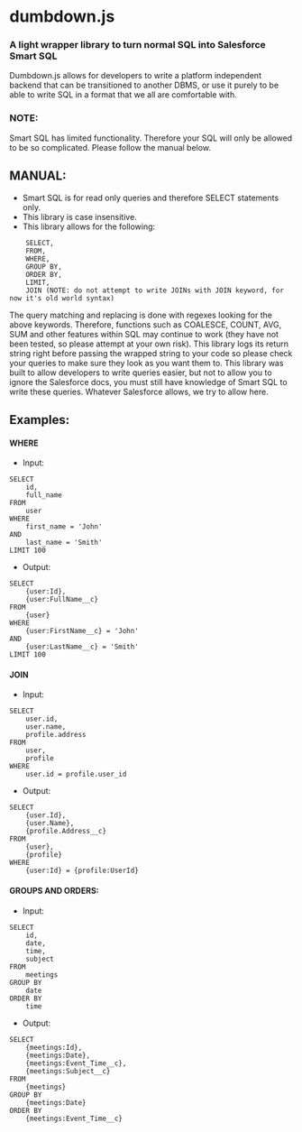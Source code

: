 # dumbdown.js

### A light wrapper library to turn normal SQL into Salesforce Smart SQL

Dumbdown.js allows for developers to write a platform independent backend that can be transitioned to another DBMS, or use it purely to be able to write SQL in a format that we all are comfortable with.

### NOTE:

Smart SQL has limited functionality.  Therefore your SQL will only be allowed to be so complicated.  Please follow the manual below.

## MANUAL:

- Smart SQL is for read only queries and therefore SELECT statements only.
- This library is case insensitive.
- This library allows for the following:

```
    SELECT,
    FROM,
    WHERE,
    GROUP BY,
    ORDER BY,
    LIMIT,
    JOIN (NOTE: do not attempt to write JOINs with JOIN keyword, for now it's old world syntax)
```

The query matching and replacing is done with regexes looking for the above
keywords.  Therefore, functions such as COALESCE, COUNT, AVG, SUM and other
features within SQL may continue to work (they have not been tested, so please
attempt at your own risk).  This library logs its return string right before
passing the wrapped string to your code so please check your queries to make
sure they look as you want them to.  This library was built to allow developers
to write queries easier, but not to allow you to ignore the Salesforce docs, you must
still have knowledge of Smart SQL to write these queries.  Whatever Salesforce allows,
we try to allow here.

## Examples:

#### WHERE

- Input:
```
SELECT
    id,
    full_name
FROM
    user
WHERE
    first_name = 'John'
AND
    last_name = 'Smith'
LIMIT 100
```
- Output:
```
SELECT
    {user:Id},
    {user:FullName__c}
FROM
    {user}
WHERE
    {user:FirstName__c} = 'John'
AND
    {user:LastName__c} = 'Smith'
LIMIT 100
```

#### JOIN

- Input:
```
SELECT
    user.id,
    user.name,
    profile.address
FROM
    user,
    profile
WHERE
    user.id = profile.user_id
```
- Output:
```
SELECT
    {user.Id},
    {user.Name},
    {profile.Address__c}
FROM
    {user},
    {profile}
WHERE
    {user:Id} = {profile:UserId}
```

#### GROUPS AND ORDERS:

- Input:
```
SELECT
    id,
    date,
    time,
    subject
FROM
    meetings
GROUP BY
    date
ORDER BY
    time
```
- Output:
```
SELECT
    {meetings:Id},
    {meetings:Date},
    {meetings:Event_Time__c},
    {meetings:Subject__c}
FROM
    {meetings}
GROUP BY
    {meetings:Date}
ORDER BY
    {meetings:Event_Time__c}
```
